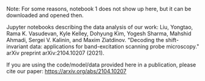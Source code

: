 Note: For some reasons, notebook 1 does not show up here, but it can be downloaded and opened then.

Jupyter notebooks describing the data analysis of our work: Liu, Yongtao, Rama K. Vasudevan, Kyle Kelley, Dohyung Kim, Yogesh Sharma, Mahshid Ahmadi, Sergei V. Kalinin, and Maxim Ziatdinov. "Decoding the shift-invariant data: applications for band-excitation scanning probe microscopy." arXiv preprint arXiv:2104.10207 (2021).

If you are using the code/model/data provided here in a publication, please cite our paper: https://arxiv.org/abs/2104.10207


